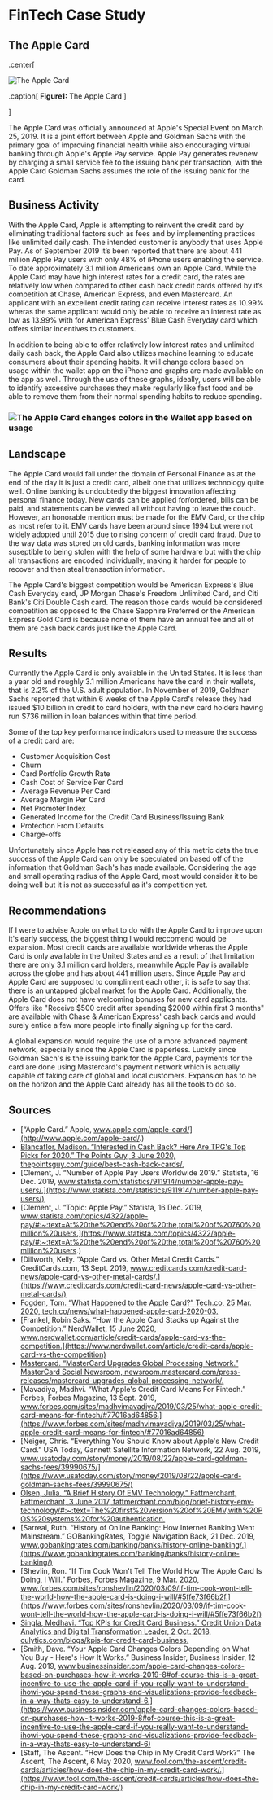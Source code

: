 # FinTech Case Study

## The Apple Card

.center[

![_The Apple Card_](https://cdn.vox-cdn.com/thumbor/TuWaaZJ2A5tIUyPa3_geyi2Yhbo=/1400x1400/filters:format(png)/cdn.vox-cdn.com/uploads/chorus_asset/file/15988557/Screen_Shot_2019_03_26_at_1.46.09_PM.png)

.caption[
**Figure1:** The Apple Card
]

]

The Apple Card was officially announced at Apple's Special Event on March 25, 2019. 
It is a joint effort between Apple and Goldman Sachs with the primary goal of improving financial health while also encouraging virtual banking
through Apple's Apple Pay service.
Apple Pay generates revenew by charging a small service fee to the issuing bank per transaction, with the Apple Card Goldman Sachs assumes the
role of the issuing bank for the card.

## Business Activity

With the Apple Card, Apple is attempting to reinvent the credit card by eliminating traditional factors such as fees and by implementing
practices like unlimited daily cash.
The intended customer is anybody that uses Apple Pay. As of September 2019 it’s been reported that there are about 441 million Apple Pay users
with only 48% of iPhone users enabling the service. To date approximately 3.1 million Americans own an Apple Card.
While the Apple Card may have high interest rates for a credit card, the rates are relatively low when compared to other cash back credit
cards offered by it’s competition at Chase, American Express, and even Mastercard.
An applicant with an excellent credit rating can receive interest rates as 10.99% wheras the same applicant would only be able to receive an
interest rate as low as 13.99% with for American Express' Blue Cash Everyday card which offers similar incentives to customers.

In addition to being able to offer relatively low interest rates and unlimited daily cash back, the Apple Card also utilizes machine learning
to educate consumers about their spending habits. It will change colors based on usage within the wallet app on the iPhone and graphs are made
available on the app as well. Through the use of these graphs, ideally, users will be able to identify excessive purchases they make regularly
like fast food and be able to remove them from their normal spending habits to reduce spending.

### ![_The Apple Card changes colors in the Wallet app based on usage_](https://www.apple.com/newsroom/images/product/apple-card/standard/Apple-Card_iPhoneXS-Total-Balance_032519_big.jpg.large.jpg)

## Landscape

The Apple Card would fall under the domain of Personal Finance as at the end of the day it is just a credit card, albeit one that utilizes
technology quite well.
Online banking is undoubtedly the biggest innovation affecting personal finance today. New cards can be applied for/ordered, bills can be paid,
and statements can be viewed all without having to leave the couch. However, an honorable mention must be made for the EMV Card, or the chip as most refer to it.
EMV cards have been around since 1994 but were not widely adopted until 2015 due to rising concern of credit card fraud. Due to the way data was stored
on old cards, banking information was more suseptible to being stolen with the help of some hardware but with the chip all transactions are encoded individually,
making it harder for people to recover and then steal transaction information.

The Apple Card's biggest competition would be American Express's Blue Cash Everyday card, JP Morgan Chase's Freedom Unlimited Card, and Citi Bank's
Citi Double Cash card. The reason those cards would be considered competition as opposed to the Chase Sapphire Preferred or the American Express Gold Card
is because none of them have an annual fee and all of them are cash back cards just like the Apple Card.

## Results

Currently the Apple Card is only available in the United States. It is less than a year old and roughly 3.1 million Americans have the card in their wallets, that
is 2.2% of the U.S. adult population. In November of 2019, Goldman Sachs reported that within 6 weeks of the Apple Card's release they had issued $10 billion
in credit to card holders, with the new card holders having run $736 million in loan balances within that time period.

Some of the top key performance indicators used to measure the success of a credit card are:
* Customer Acquisition Cost
* Churn
* Card Portfolio Growth Rate
* Cash Cost of Service Per Card
* Average Revenue Per Card
* Average Margin Per Card
* Net Promoter Index
* Generated Income for the Credit Card Business/Issuing Bank
* Protection From Defaults
* Charge-offs

Unfortunately since Apple has not released any of this metric data the true success of the Apple Card can only be speculated on based off of the information
that Goldman Sach's has made available. Considering the age and small operating radius of the Apple Card, most would consider it to be doing well but it is not
as successful as it's competition yet.

## Recommendations

If I were to advise Apple on what to do with the Apple Card to improve upon it's early success, the biggest thing I would reccomend would be expansion.
Most credit cards are available worldwide wheras the Apple Card is only available in the United States and as a result of that limitation there are only
3.1 million card holders, meanwhile Apple Pay is available across the globe and has about 441 million users. Since Apple Pay and Apple Card are supposed to 
compliment each other, it is safe to say that there is an untapped global market for the Apple Card.
Additionally, the Apple Card does not have welcoming bonuses for new card applicants. Offers like "Receive $500 credit after spending $2000 within first 3 months"
are available with Chase & American Express' cash back cards and would surely entice a few more people into finally signing up for the card.

A global expansion would require the use of a more advanced payment network, especially since the Apple Card is paperless. Luckily since Goldman Sach's is the issuing
bank for the Apple Card, payments for the card are done using Mastercard's payment network which is actually capable of taking care of global and local customers.
Expansion has to be on the horizon and the Apple Card already has all the tools to do so.

## Sources

* [“Apple Card.” Apple, www.apple.com/apple-card/](http://www.apple.com/apple-card/.)
* [Blancaflor, Madison. “Interested in Cash Back? Here Are TPG's Top Picks for 2020.” The Points Guy, 3 June 2020, thepointsguy.com/guide/best-cash-back-cards/.](https://thepointsguy.com/guide/best-cash-back-cards/)
* [Clement, J. “Number of Apple Pay Users Worldwide 2019.” Statista, 16 Dec. 2019, www.statista.com/statistics/911914/number-apple-pay-users/.](https://www.statista.com/statistics/911914/number-apple-pay-users/)
* [Clement, J. “Topic: Apple Pay.” Statista, 16 Dec. 2019, www.statista.com/topics/4322/apple-pay/#:~:text=At%20the%20end%20of%20the,total%20of%20760%20million%20users.](https://www.statista.com/topics/4322/apple-pay/#:~:text=At%20the%20end%20of%20the,total%20of%20760%20million%20users.)
* [Dillworth, Kelly. “Apple Card vs. Other Metal Credit Cards.” CreditCards.com, 13 Sept. 2019, www.creditcards.com/credit-card-news/apple-card-vs-other-metal-cards/.](https://www.creditcards.com/credit-card-news/apple-card-vs-other-metal-cards/)
* [Fogden, Tom. “What Happened to the Apple Card?” Tech.co, 25 Mar. 2020, tech.co/news/what-happened-apple-card-2020-03.](https://tech.co/news/what-happened-apple-card-2020-03)
* [Frankel, Robin Saks. “How the Apple Card Stacks up Against the Competition.” NerdWallet, 15 June 2020, www.nerdwallet.com/article/credit-cards/apple-card-vs-the-competition.](https://www.nerdwallet.com/article/credit-cards/apple-card-vs-the-competition)
* [Mastercard. “MasterCard Upgrades Global Processing Network.” MasterCard Social Newsroom, newsroom.mastercard.com/press-releases/mastercard-upgrades-global-processing-network/.](https://newsroom.mastercard.com/press-releases/mastercard-upgrades-global-processing-network/)
* [Mavadiya, Madhvi. “What Apple's Credit Card Means For Fintech.” Forbes, Forbes Magazine, 13 Sept. 2019, www.forbes.com/sites/madhvimavadiya/2019/03/25/what-apple-credit-card-means-for-fintech/#77016ad64856.](https://www.forbes.com/sites/madhvimavadiya/2019/03/25/what-apple-credit-card-means-for-fintech/#77016ad64856)
* [Neiger, Chris. “Everything You Should Know about Apple's New Credit Card.” USA Today, Gannett Satellite Information Network, 22 Aug. 2019, www.usatoday.com/story/money/2019/08/22/apple-card-goldman-sachs-fees/39990675/](https://www.usatoday.com/story/money/2019/08/22/apple-card-goldman-sachs-fees/39990675/)
* [Olsen, Julia. “A Brief History Of EMV Technology.” Fattmerchant, Fattmerchant, 3 June 2017, fattmerchant.com/blog/brief-history-emv-technology/#:~:text=The%20first%20version%20of%20EMV,with%20POS%20systems%20for%20authentication.](https://fattmerchant.com/blog/brief-history-emv-technology/#:~:text=The%20first%20version%20of%20EMV,with%20POS%20systems%20for%20authentication.)
* [Sarreal, Ruth. “History of Online Banking: How Internet Banking Went Mainstream.” GOBankingRates, Toggle Navigation Back, 21 Dec. 2019, www.gobankingrates.com/banking/banks/history-online-banking/.](https://www.gobankingrates.com/banking/banks/history-online-banking/)
* [Shevlin, Ron. “If Tim Cook Won't Tell The World How The Apple Card Is Doing, I Will.” Forbes, Forbes Magazine, 9 Mar. 2020, www.forbes.com/sites/ronshevlin/2020/03/09/if-tim-cook-wont-tell-the-world-how-the-apple-card-is-doing-i-will/#5ffe73f66b2f.](https://www.forbes.com/sites/ronshevlin/2020/03/09/if-tim-cook-wont-tell-the-world-how-the-apple-card-is-doing-i-will/#5ffe73f66b2f)
* [Singla, Medhavi. “Top KPIs for Credit Card Business.” Credit Union Data Analytics and Digital Transformation Leader, 2 Oct. 2018, culytics.com/blogs/kpis-for-credit-card-business.](https://culytics.com/blogs/kpis-for-credit-card-business)
* [Smith, Dave. “Your Apple Card Changes Colors Depending on What You Buy - Here's How It Works.” Business Insider, Business Insider, 12 Aug. 2019, www.businessinsider.com/apple-card-changes-colors-based-on-purchases-how-it-works-2019-8#of-course-this-is-a-great-incentive-to-use-the-apple-card-if-you-really-want-to-understand-ihowi-you-spend-these-graphs-and-visualizations-provide-feedback-in-a-way-thats-easy-to-understand-6.](https://www.businessinsider.com/apple-card-changes-colors-based-on-purchases-how-it-works-2019-8#of-course-this-is-a-great-incentive-to-use-the-apple-card-if-you-really-want-to-understand-ihowi-you-spend-these-graphs-and-visualizations-provide-feedback-in-a-way-thats-easy-to-understand-6)
* [Staff, The Ascent. “How Does the Chip in My Credit Card Work?” The Ascent, The Ascent, 6 May 2020, www.fool.com/the-ascent/credit-cards/articles/how-does-the-chip-in-my-credit-card-work/.](https://www.fool.com/the-ascent/credit-cards/articles/how-does-the-chip-in-my-credit-card-work/)

